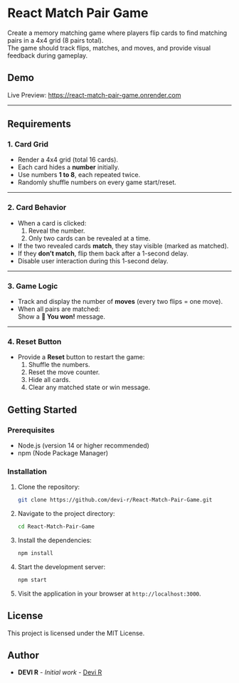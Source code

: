 # React Match Pair Game

Create a memory matching game where players flip cards to find matching pairs in a 4x4 grid (8 pairs total).  
The game should track flips, matches, and moves, and provide visual feedback during gameplay.

## Demo

Live Preview: https://react-match-pair-game.onrender.com

---

## Requirements

### 1. Card Grid

- Render a 4x4 grid (total 16 cards).
- Each card hides a **number** initially.
- Use numbers **1 to 8**, each repeated twice.
- Randomly shuffle numbers on every game start/reset.

---

### 2. Card Behavior

- When a card is clicked:
  1. Reveal the number.
  2. Only two cards can be revealed at a time.
- If the two revealed cards **match**, they stay visible (marked as matched).
- If they **don’t match**, flip them back after a 1-second delay.
- Disable user interaction during this 1-second delay.

---

### 3. Game Logic

- Track and display the number of **moves** (every two flips = one move).
- When all pairs are matched:  
  Show a **🎉 You won!** message.

---

### 4. Reset Button

- Provide a **Reset** button to restart the game:
  1. Shuffle the numbers.
  2. Reset the move counter.
  3. Hide all cards.
  4. Clear any matched state or win message.

## Getting Started

### Prerequisites

- Node.js (version 14 or higher recommended)
- npm (Node Package Manager)

### Installation

1. Clone the repository:

   ```bash
   git clone https://github.com/devi-r/React-Match-Pair-Game.git
   ```

2. Navigate to the project directory:

   ```bash
   cd React-Match-Pair-Game
   ```

3. Install the dependencies:

   ```bash
   npm install
   ```

4. Start the development server:

   ```bash
   npm start
   ```

5. Visit the application in your browser at `http://localhost:3000`.

## License

This project is licensed under the MIT License.

## Author

- **DEVI R** - _Initial work_ - [Devi R](https://www.linkedin.com/in/devi-r-06bb94a7)
